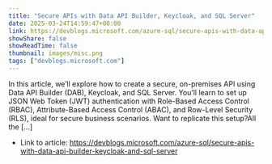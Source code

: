 ```yaml
---
title: "Secure APIs with Data API Builder, Keycloak, and SQL Server"
date: 2025-03-24T14:59:47+00:00
link: https://devblogs.microsoft.com/azure-sql/secure-apis-with-data-api-builder-keycloak-and-sql-server
showShare: false
showReadTime: false
thumbnail: images/misc.png
tags: ["devblogs.microsoft.com"]
---
```

In this article, we’ll explore how to create a secure, on-premises API using Data API Builder (DAB), Keycloak, and SQL Server. You’ll learn to set up JSON Web Token (JWT) authentication with Role-Based Access Control (RBAC), Attribute-Based Access Control (ABAC), and Row-Level Security (RLS), ideal for secure business scenarios. Want to replicate this setup?All the […]

- Link to article: https://devblogs.microsoft.com/azure-sql/secure-apis-with-data-api-builder-keycloak-and-sql-server